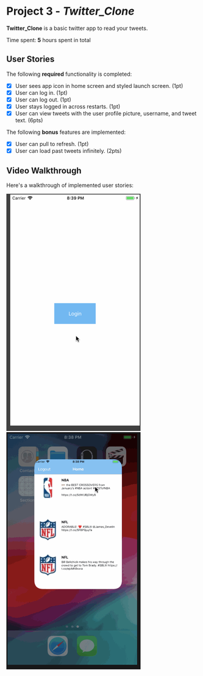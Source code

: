 # Project 3 - *Twitter_Clone*

**Twitter_Clone** is a basic twitter app to read your tweets.

Time spent: **5** hours spent in total

## User Stories

The following **required** functionality is completed:

- [X] User sees app icon in home screen and styled launch screen. (1pt)
- [X] User can log in. (1pt)
- [X] User can log out. (1pt)
- [X] User stays logged in across restarts. (1pt)
- [X] User can view tweets with the user profile picture, username, and tweet text. (6pts)

The following **bonus** features are implemented:

- [X] User can pull to refresh. (1pt)
- [X] User can load past tweets infinitely. (2pts)

## Video Walkthrough

Here's a walkthrough of implemented user stories:

<img src='https://github.com/mbh-codes/Twitter_Clone/blob/master/twitterGif_1.gif' title='Authentication Walkthrough' width='' alt='Video Walkthrough' />
<img src='https://github.com/mbh-codes/Twitter_Clone/blob/master/twitterGif_0.gif' title='Content Walkthrough' width='' alt='Reloading content' />

